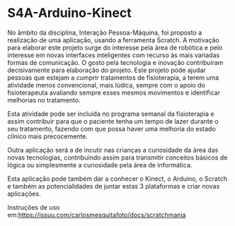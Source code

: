 # S4A-Arduino-Kinect
No âmbito da disciplina, Interação Pessoa-Máquina, foi proposto a realização de uma aplicação, usando a ferramenta Scratch. A motivação para elaborar este projeto surge do interesse pela área de robótica e pelo interesse em novas interfaces inteligentes com recurso às mais variadas formas de comunicação. O gosto pela tecnologia e inovação contribuíram decisivamente para elaboração do projeto.  Este projeto pode ajudar pessoas que estejam a cumprir tratamentos de fisioterapia, a terem uma atividade menos convencional, mais lúdica, sempre com o apoio do fisioterapeuta avaliando sempre esses mesmos movimentos e identificar melhorias no tratamento.

Esta atividade pode ser incluída no programa semanal da fisioterapia e assim contribuir para que o paciente tenha um tempo de lazer durante o seu tratamento, fazendo com que possa haver uma melhoria do estado clínico mais precocemente.

Outra aplicação será a de incutir nas crianças a curiosidade da área das novas tecnologias, contribuindo assim para transmitir conceitos básicos de lógica ou simplesmente a curiosidade pela área de informática.

Esta aplicação pode também dar a conhecer o Kinect, o Arduino, o Scratch e também as potencialidades de juntar estas 3 plataformas e criar novas aplicações.

Instruções de uso em:https://issuu.com/carlosmesquitafoto/docs/scratchmania
